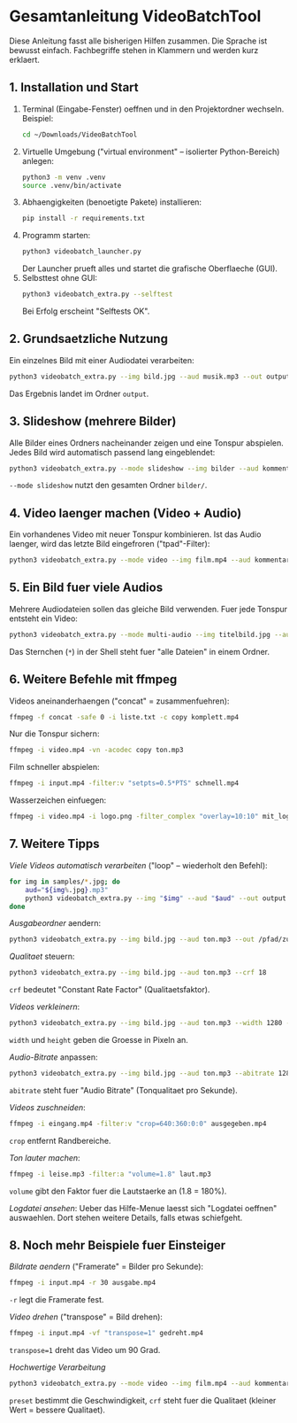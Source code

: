 # Gesamtanleitung VideoBatchTool

Diese Anleitung fasst alle bisherigen Hilfen zusammen. Die Sprache ist bewusst einfach. Fachbegriffe stehen in Klammern und werden kurz erklaert.

## 1. Installation und Start

1. Terminal (Eingabe-Fenster) oeffnen und in den Projektordner wechseln. Beispiel:
   ```bash
   cd ~/Downloads/VideoBatchTool
   ```
2. Virtuelle Umgebung ("virtual environment" – isolierter Python-Bereich) anlegen:
   ```bash
   python3 -m venv .venv
   source .venv/bin/activate
   ```
3. Abhaengigkeiten (benoetigte Pakete) installieren:
   ```bash
   pip install -r requirements.txt
   ```
4. Programm starten:
   ```bash
   python3 videobatch_launcher.py
   ```
   Der Launcher prueft alles und startet die grafische Oberflaeche (GUI).
5. Selbsttest ohne GUI:
   ```bash
   python3 videobatch_extra.py --selftest
   ```
   Bei Erfolg erscheint "Selftests OK".

## 2. Grundsaetzliche Nutzung

Ein einzelnes Bild mit einer Audiodatei verarbeiten:
```bash
python3 videobatch_extra.py --img bild.jpg --aud musik.mp3 --out output
```
Das Ergebnis landet im Ordner `output`.

## 3. Slideshow (mehrere Bilder)

Alle Bilder eines Ordners nacheinander zeigen und eine Tonspur abspielen. Jedes Bild wird automatisch passend lang eingeblendet:
```bash
python3 videobatch_extra.py --mode slideshow --img bilder --aud kommentar.mp3 --out output
```
`--mode slideshow` nutzt den gesamten Ordner `bilder/`.

## 4. Video laenger machen (Video + Audio)

Ein vorhandenes Video mit neuer Tonspur kombinieren. Ist das Audio laenger, wird das letzte Bild eingefroren ("tpad"-Filter):
```bash
python3 videobatch_extra.py --mode video --img film.mp4 --aud kommentar.mp3 --out output
```

## 5. Ein Bild fuer viele Audios

Mehrere Audiodateien sollen das gleiche Bild verwenden. Fuer jede Tonspur entsteht ein Video:
```bash
python3 videobatch_extra.py --mode multi-audio --img titelbild.jpg --aud a1.mp3 a2.mp3 a3.mp3 --out output
```
Das Sternchen (`*`) in der Shell steht fuer "alle Dateien" in einem Ordner.

## 6. Weitere Befehle mit ffmpeg

Videos aneinanderhaengen ("concat" = zusammenfuehren):
```bash
ffmpeg -f concat -safe 0 -i liste.txt -c copy komplett.mp4
```

Nur die Tonspur sichern:
```bash
ffmpeg -i video.mp4 -vn -acodec copy ton.mp3
```

Film schneller abspielen:
```bash
ffmpeg -i input.mp4 -filter:v "setpts=0.5*PTS" schnell.mp4
```

Wasserzeichen einfuegen:
```bash
ffmpeg -i video.mp4 -i logo.png -filter_complex "overlay=10:10" mit_logo.mp4
```

## 7. Weitere Tipps

*Viele Videos automatisch verarbeiten* ("loop" – wiederholt den Befehl):
```bash
for img in samples/*.jpg; do
    aud="${img%.jpg}.mp3"
    python3 videobatch_extra.py --img "$img" --aud "$aud" --out output
done
```

*Ausgabeordner* aendern:
```bash
python3 videobatch_extra.py --img bild.jpg --aud ton.mp3 --out /pfad/zum/ziel
```

*Qualitaet* steuern:
```bash
python3 videobatch_extra.py --img bild.jpg --aud ton.mp3 --crf 18
```
`crf` bedeutet "Constant Rate Factor" (Qualitaetsfaktor).

*Videos verkleinern*:
```bash
python3 videobatch_extra.py --img bild.jpg --aud ton.mp3 --width 1280 --height 720
```
`width` und `height` geben die Groesse in Pixeln an.

*Audio-Bitrate* anpassen:
```bash
python3 videobatch_extra.py --img bild.jpg --aud ton.mp3 --abitrate 128k
```
`abitrate` steht fuer "Audio Bitrate" (Tonqualitaet pro Sekunde).

*Videos zuschneiden*:
```bash
ffmpeg -i eingang.mp4 -filter:v "crop=640:360:0:0" ausgegeben.mp4
```
`crop` entfernt Randbereiche.

*Ton lauter machen*:
```bash
ffmpeg -i leise.mp3 -filter:a "volume=1.8" laut.mp3
```
`volume` gibt den Faktor fuer die Lautstaerke an (1.8 = 180%).

*Logdatei ansehen*:
Ueber das Hilfe-Menue laesst sich "Logdatei oeffnen" auswaehlen. Dort stehen weitere Details, falls etwas schiefgeht.

## 8. Noch mehr Beispiele fuer Einsteiger

*Bildrate aendern* ("Framerate" = Bilder pro Sekunde):
```bash
ffmpeg -i input.mp4 -r 30 ausgabe.mp4
```
`-r` legt die Framerate fest.

*Video drehen* ("transpose" = Bild drehen):
```bash
ffmpeg -i input.mp4 -vf "transpose=1" gedreht.mp4
```
`transpose=1` dreht das Video um 90 Grad.

*Hochwertige Verarbeitung*
```bash
python3 videobatch_extra.py --mode video --img film.mp4 --aud kommentar.mp3 --preset slow --crf 20
```
`preset` bestimmt die Geschwindigkeit, `crf` steht fuer die Qualitaet (kleiner Wert = bessere Qualitaet).

